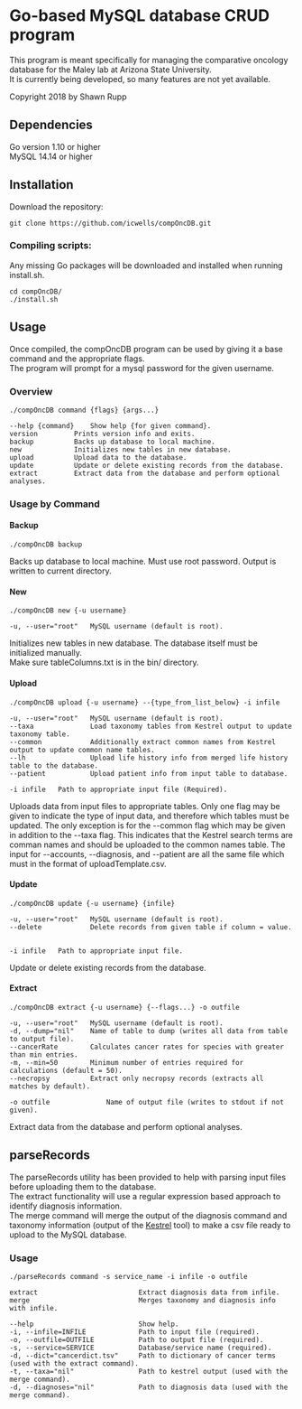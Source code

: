 # Go-based MySQL database CRUD program  
This program is meant specifically for managing the comparative oncology database for the Maley lab at Arizona State University.  
It is currently being developed, so many features are not yet available.   

Copyright 2018 by Shawn Rupp

## Dependencies  
Go version 1.10 or higher  
MySQL 14.14 or higher  

## Installation  
Download the repository:  

	git clone https://github.com/icwells/compOncDB.git  

### Compiling scripts:
Any missing Go packages will be downloaded and installed when running install.sh.  

	cd compOncDB/  
	./install.sh  

## Usage  
Once compiled, the compOncDB program can be used by giving it a base command and the appropriate flags.  
The program will prompt for a mysql password for the given username.  

### Overview  

	./compOncDB command {flags} {args...}  

	--help {command}	Show help {for given command}.  
	version			Prints version info and exits.  
	backup			Backs up database to local machine.  
	new				Initializes new tables in new database.
	upload			Upload data to the database.  
	update			Update or delete existing records from the database.  
	extract			Extract data from the database and perform optional analyses.  

### Usage by Command  

#### Backup  
	./compOncDB backup

Backs up database to local machine. Must use root password. Output is written to current directory.  

#### New  
	./compOncDB new {-u username}  

	-u, --user="root"	MySQL username (default is root).  

Initializes new tables in new database. The database itself must be initialized manually.  
Make sure tableColumns.txt is in the bin/ directory.  

#### Upload  
	./compOncDB upload {-u username} --{type_from_list_below} -i infile

	-u, --user="root"	MySQL username (default is root).  
	--taxa				Load taxonomy tables from Kestrel output to update taxonomy table.  
	--common			Additionally extract common names from Kestrel output to update common name tables.  
	--lh				Upload life history info from merged life history table to the database.   
	--patient			Upload patient info from input table to database.  

	-i infile	Path to appropriate input file (Required).  

Uploads data from input files to appropriate tables. Only one flag may be given to indicate the type of 
input data, and therefore which tables must be updated. The only exception is for the --common flag which 
may be given in addition to the --taxa flag. This indicates that the Kestrel search terms are comman 
names and should be uploaded to the common names table. The input for --accounts, --diagnosis, and --patient
are all the same file which must in the format of uploadTemplate.csv.  

#### Update  
	./compOncDB update {-u username} {infile}

	-u, --user="root"	MySQL username (default is root).  
	--delete			Delete records from given table if column = value.  


	-i infile	Path to appropriate input file.  

Update or delete existing records from the database.  

#### Extract  
	./compOncDB extract {-u username} {--flags...} -o outfile

	-u, --user="root"	MySQL username (default is root).  
	-d, --dump="nil"	Name of table to dump (writes all data from table to output file).  
	--cancerRate		Calculates cancer rates for species with greater than min entries.  
	-m, --min=50		Minimum number of entries required for calculations (default = 50).  
	--necropsy			Extract only necropsy records (extracts all matches by default).  

	-o outfile				Name of output file (writes to stdout if not given).  

Extract data from the database and perform optional analyses.  

## parseRecords  
The parseRecords utility has been provided to help with parsing input files before uploading them to the database.  
The extract functionality will use a regular expression based approach to identify diagnosis information.  
The merge command will merge the output of the diagnosis command and taxonomy information (output of the [Kestrel](https://github.com/icwells/Kestrel) tool) 
to make a csv file ready to upload to the MySQL database.  

### Usage  

	./parseRecords command -s service_name -i infile -o outfile

	extract							Extract diagnosis data from infile.  
	merge							Merges taxonomy and diagnosis info with infile.

	--help							Show help.  
	-i, --infile=INFILE				Path to input file (required).  
	-o, --outfile=OUTFILE			Path to output file (required).  
	-s, --service=SERVICE			Database/service name (required).  
	-d, --dict="cancerdict.tsv"		Path to dictionary of cancer terms (used with the extract command).  
	-t, --taxa="nil"				Path to kestrel output (used with the merge command).  
	-d, --diagnoses="nil"			Path to diagnosis data (used with the merge command).  
